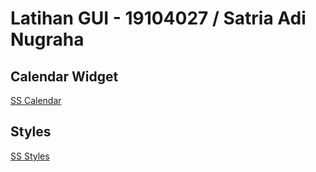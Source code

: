 # Latihan GUI - 19104027 / Satria Adi Nugraha

## Calendar Widget
[SS Calendar](https://raw.githubusercontent.com/raddox7/19104027_TeoriGUI/master/CalendarWidgetUI.png)

## Styles
[SS Styles](https://raw.githubusercontent.com/raddox7/19104027_TeoriGUI/master/StylesUI.png)

